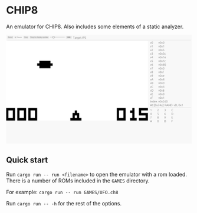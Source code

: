 # CHIP8

An emulator for CHIP8. Also includes some elements of a static analyzer.

![Screenshot of the emulator](assets/screenshot.png)

## Quick start

Run `cargo run -- run <filename>` to open the emulator with a rom loaded. There is a number of ROMs included in the `GAMES` directory.

For example: `cargo run -- run GAMES/UFO.ch8`

Run `cargo run -- -h` for the rest of the options.
